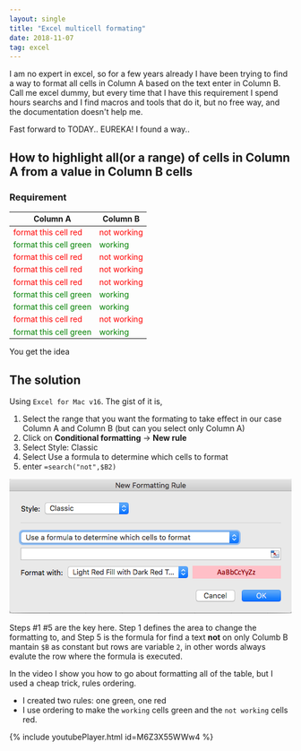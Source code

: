 ```yaml
---
layout: single
title: "Excel multicell formating"
date: 2018-11-07
tag: excel
---
```

I am no expert in excel, so for a few years already I have been trying to find a way to format all cells in Column A based on the text enter in Column B. Call me excel dummy, but every time that I have this requirement I spend hours searchs and I find macros and tools that do it, but no free way, and the documentation doesn't help me.

Fast forward to TODAY.. EUREKA! I found a way.. 

## How to highlight all(or a range) of cells in Column A from a value in Column B cells

### Requirement

| Column A | Column B |
| --- | --- |
| <font color="red">format this cell red</font>     | <font color="red">not working </font>| 
| <font color="green">format this cell green</font> | <font color="green">working </font>|
| <font color="red">format this cell red</font>     | <font color="red">not working </font>|
| <font color="red">format this cell red</font>     | <font color="red">not working </font>| 
| <font color="red">format this cell red</font>     | <font color="red">not working </font>| 
| <font color="green">format this cell green</font> | <font color="green">working </font>|
| <font color="green">format this cell green</font> | <font color="green">working </font>|
| <font color="red">format this cell red</font>     | <font color="red">not working </font>|
| <font color="green">format this cell green</font> | <font color="green">working </font>|

You get the idea

## The solution

Using `Excel for Mac v16`. The gist of it is,
1. Select the range that you want the formating to take effect in our case Column A and Column B (but can you select only Column A)
2. Click on **Conditional formatting** -> **New rule** 
3. Select Style: Classic
4. Select Use a formula to determine which cells to format
5. enter `=search("not",$B2)`

![Step 2](/assets/images/posts/2018/2018-11-07_at_10.26.png)

Steps #1 #5 are the key here. Step 1 defines the area to change the formatting to, and Step 5 is the formula for find a text **not** on only Columb B mantain `$B` as constant but rows are variable `2`, in other words always evalute the row where the formula is executed.

In the video I show you how to go about formatting all of the table, but I used a cheap trick, rules ordering.
- I created two rules: one green, one red
- I use ordering to make the `working` cells green and the `not working` cells red.

{% include youtubePlayer.html id=M6Z3X55WWw4 %}

